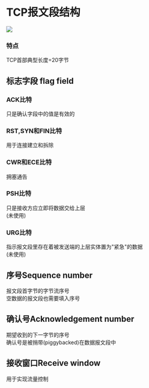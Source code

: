 
# TCP报文段结构  
![](https://oss.silas.fun/markdown/20200217101120.png)
### 特点
TCP首部典型长度=20字节
## 标志字段 flag field
### ACK比特
只是确认字段中的值是有效的
### RST,SYN和FIN比特
用于连接建立和拆除
### CWR和ECE比特
拥塞通告
### PSH比特
只是接收方应立即将数据交给上层  
(未使用)
### URG比特
指示报文段里存在着被发送端的上层实体置为"紧急"的数据  
(未使用)

## 序号Sequence number
报文段首字节的字节流序号  
空数据的报文段也需要填入序号
## 确认号Acknowledgement number
期望收到的下一字节的序号  
确认号是被捎带(piggybacked)在数据报文段中
## 接收窗口Receive window
用于实现流量控制
